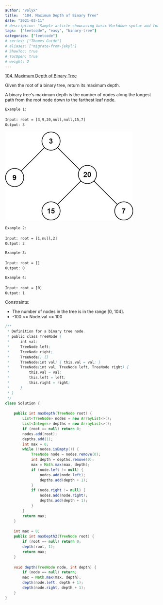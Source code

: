 ```yaml
---
author: "volyx"
title:  "104. Maximum Depth of Binary Tree"
date: "2021-03-11"
# description: "Sample article showcasing basic Markdown syntax and formatting for HTML elements."
tags:  ["leetcode", "easy", "binary-tree"]
categories: ["leetcode"]
# series: ["Themes Guide"]
# aliases: ["migrate-from-jekyl"]
# ShowToc: true
# TocOpen: true
# weight: 2
---
```


[104. Maximum Depth of Binary Tree](https://leetcode.com/problems/maximum-depth-of-binary-tree/)

Given the root of a binary tree, return its maximum depth.

A binary tree's maximum depth is the number of nodes along the longest path from the root node down to the farthest leaf node.

```txt
Example 1:

Input: root = [3,9,20,null,null,15,7]
Output: 3
```

![ex1](/images/2021-03-11-maximum-depth-of-binary-tree-ex1.jpg)

```txt
Example 2:

Input: root = [1,null,2]
Output: 2
```

```txt
Example 3:

Input: root = []
Output: 0
```

```txt
Example 4:

Input: root = [0]
Output: 1
```

Constraints:

- The number of nodes in the tree is in the range [0, 104].
- -100 <= Node.val <= 100


```java
/**
 * Definition for a binary tree node.
 * public class TreeNode {
 *     int val;
 *     TreeNode left;
 *     TreeNode right;
 *     TreeNode() {}
 *     TreeNode(int val) { this.val = val; }
 *     TreeNode(int val, TreeNode left, TreeNode right) {
 *         this.val = val;
 *         this.left = left;
 *         this.right = right;
 *     }
 * }
 */
class Solution {
    
    public int maxDepth(TreeNode root) {
        List<TreeNode> nodes = new ArrayList<>();
        List<Integer> depths = new ArrayList<>();
        if (root == null) return 0;
        nodes.add(root);
        depths.add(1);
        int max = 0;
        while (!nodes.isEmpty()) {
            TreeNode node = nodes.remove(0);
            int depth = depths.remove(0);
            max = Math.max(max, depth);
            if (node.left != null) {
                nodes.add(node.left);
                depths.add(depth + 1);
            }
            if (node.right != null) {
                nodes.add(node.right);
                depths.add(depth + 1);
            }
        }
        return max;
    }
    
    int max = 0;
    public int maxDepth2(TreeNode root) {
        if (root == null) return 0;
        depth(root, 1);
        return max;
    }
    
    void depth(TreeNode node, int depth) {
        if (node == null) return;
        max = Math.max(max, depth);
        depth(node.left, depth + 1);
        depth(node.right, depth + 1);
    }
}
```
